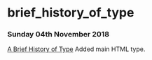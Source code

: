 # brief_history_of_type

### Sunday 04th November 2018

[A Brief History of Type](https://ailsiseburns.github.io/brief_history_of_type/History1) Added main HTML type.